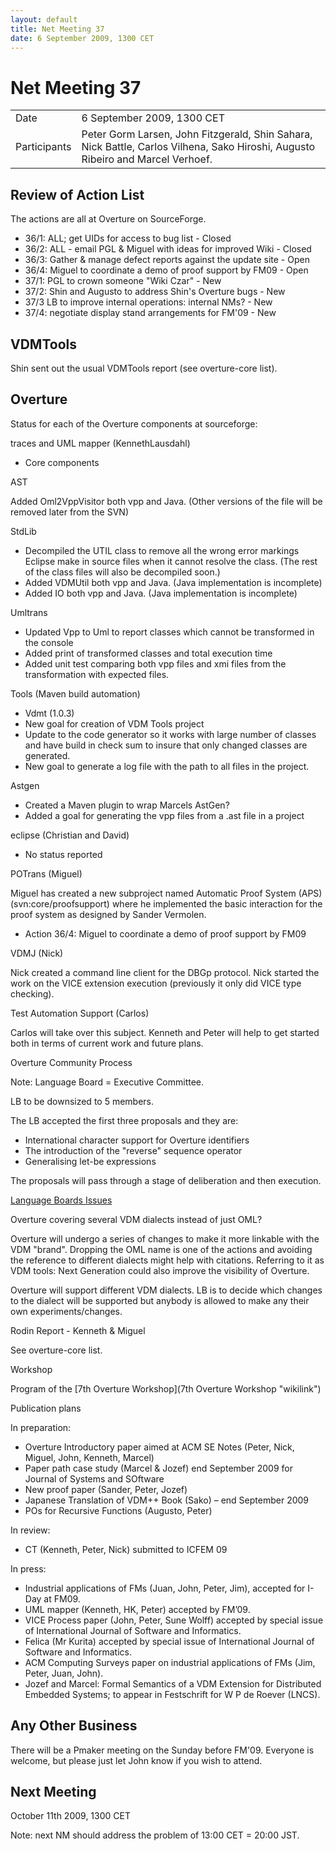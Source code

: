 ```yaml
---
layout: default
title: Net Meeting 37
date: 6 September 2009, 1300 CET
---
```


<script src="https://code.jquery.com/jquery-1.11.1.min.js">
</script>
<script src="/javascripts/edit.js"></script>
<script>setEditButonNm();</script>

# Net Meeting 37

|||
|---|---|
| Date | 6 September 2009, 1300 CET |
| Participants | Peter Gorm Larsen, John Fitzgerald, Shin Sahara, Nick Battle, Carlos Vilhena, Sako Hiroshi, Augusto Ribeiro and Marcel Verhoef. |

Review of Action List
---------------------

The actions are all at Overture on SourceForge.

-   36/1: ALL; get UIDs for access to bug list - Closed
-   36/2: ALL - email PGL & Miguel with ideas for improved Wiki - Closed
-   36/3: Gather & manage defect reports against the update site - Open
-   36/4: Miguel to coordinate a demo of proof support by FM09 - Open
-   37/1: PGL to crown someone "Wiki Czar" - New
-   37/2: Shin and Augusto to address Shin's Overture bugs - New
-   37/3 LB to improve internal operations: internal NMs? - New
-   37/4: negotiate display stand arrangements for FM'09 - New

VDMTools
--------

Shin sent out the usual VDMTools report (see overture-core list).

Overture
--------

Status for each of the Overture components at sourceforge:

traces and UML mapper (KennethLausdahl)

-   Core components

AST

Added Oml2VppVisitor both vpp and Java. (Other versions of the file will
be removed later from the SVN)

StdLib

-   Decompiled the UTIL class to remove all the wrong error markings
    Eclipse make in source files when it cannot resolve the class. (The
    rest of the class files will also be decompiled soon.)
-   Added VDMUtil both vpp and Java. (Java implementation is incomplete)
-   Added IO both vpp and Java. (Java implementation is incomplete)

Umltrans

-   Updated Vpp to Uml to report classes which cannot be transformed in
    the console
-   Added print of transformed classes and total execution time
-   Added unit test comparing both vpp files and xmi files from the
    transformation with expected files.

Tools (Maven build automation)

-   Vdmt (1.0.3)
-   New goal for creation of VDM Tools project
-   Update to the code generator so it works with large number of
    classes and have build in check sum to insure that only changed
    classes are generated.
-   New goal to generate a log file with the path to all files in the
    project.

Astgen

-   Created a Maven plugin to wrap Marcels AstGen?
-   Added a goal for generating the vpp files from a .ast file in a
    project

eclipse (Christian and David)

-   No status reported

POTrans (Miguel)

Miguel has created a new subproject named Automatic Proof System (APS)
(svn:core/proofsupport) where he implemented the basic interaction for
the proof system as designed by Sander Vermolen.

-   Action 36/4: Miguel to coordinate a demo of proof support by FM09

VDMJ (Nick)

Nick created a command line client for the DBGp protocol. Nick started
the work on the VICE extension execution (previously it only did VICE
type checking).

Test Automation Support (Carlos)

Carlos will take over this subject. Kenneth and Peter will help to get
started both in terms of current work and future plans.

Overture Community Process

Note: Language Board = Executive Committee.

LB to be downsized to 5 members.

The LB accepted the first three proposals and they are:

-   International character support for Overture identifiers
-   The introduction of the "reverse" sequence operator
-   Generalising let-be expressions

The proposals will pass through a stage of deliberation and then
execution.

[Language Boards
Issues](http://sourceforge.net/tracker/?group_id=141350&atid=1127184)

Overture covering several VDM dialects instead of just OML?

Overture will undergo a series of changes to make it more linkable with
the VDM "brand". Dropping the OML name is one of the actions and
avoiding the reference to different dialects might help with citations.
Referring to it as VDM tools: Next Generation could also improve the
visibility of Overture.

Overture will support different VDM dialects. LB is to decide which
changes to the dialect will be supported but anybody is allowed to make
any their own experiments/changes.

Rodin Report - Kenneth & Miguel

See overture-core list.

Workshop

Program of the [7th Overture Workshop](7th Overture Workshop "wikilink")

Publication plans

In preparation:

-   Overture Introductory paper aimed at ACM SE Notes (Peter, Nick,
    Miguel, John, Kenneth, Marcel)
-   Paper path case study (Marcel & Jozef) end September 2009 for
    Journal of Systems and SOftware
-   New proof paper (Sander, Peter, Jozef)
-   Japanese Translation of VDM++ Book (Sako) – end September 2009
-   POs for Recursive Functions (Augusto, Peter)

In review:

-   CT (Kenneth, Peter, Nick) submitted to ICFEM 09

In press:

-   Industrial applications of FMs (Juan, John, Peter, Jim), accepted
    for I-Day at FM09.
-   UML mapper (Kenneth, HK, Peter) accepted by FM’09.
-   VICE Process paper (John, Peter, Sune Wolff) accepted by special
    issue of International Journal of Software and Informatics.
-   Felica (Mr Kurita) accepted by special issue of International
    Journal of Software and Informatics.
-   ACM Computing Surveys paper on industrial applications of FMs (Jim,
    Peter, Juan, John).
-   Jozef and Marcel: Formal Semantics of a VDM Extension for
    Distributed Embedded Systems; to appear in Festschrift for W P de
    Roever (LNCS).

Any Other Business
------------------

There will be a Pmaker meeting on the Sunday before FM'09. Everyone is
welcome, but please just let John know if you wish to attend.

Next Meeting
------------

October 11th 2009, 1300 CET

Note: next NM should address the problem of 13:00 CET = 20:00 JST.

   <div id="edit_page_div"></div>